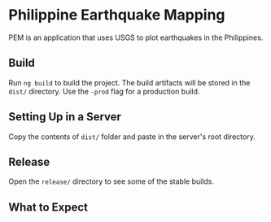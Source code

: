 # Philippine Earthquake Mapping

PEM is an application that uses USGS to plot earthquakes in the Philippines. 

## Build
Run `ng build` to build the project. The build artifacts will be stored in the `dist/` directory. Use the `-prod` flag for a production build.


## Setting Up in a Server
Copy the contents of `dist/` folder and paste in the server's root directory.

## Release 
Open the `release/` directory to see some of the stable builds.

## What to Expect
